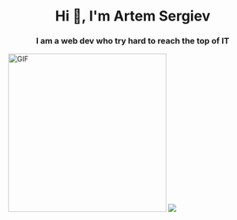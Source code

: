 <h1 align="center">Hi 👋, I'm Artem Sergiev</h1>
<h3 align="center">I am a web dev who try hard to reach the top of IT</h3>
<img alt="GIF" src="https://github.com/developer-guy/developer-guy/raw/master/code.gif?raw=true" height="320" style="max-width: 100%;" data-target="animated-image.originalImage">
<img src="https://camo.githubusercontent.com/915f21213fc1d86fb6d4f2cba4168156957159d05fcbdc846a0eeb0acbf158f4/68747470733a2f2f736b696c6c69636f6e732e6465762f69636f6e733f693d6769742c6769746875622c7673636f64652c76697375616c73747564696f2c68746d6c2c6373732c6a732c72656163742c6e6f64656a732c7068702c63732c646f746e65742c6d7973716c2c706f7374677265732c626173682c6c696e7578" data-canonical-src="https://skillicons.dev/icons?i=git,github,vscode,visualstudio,html,css,js,react,nodejs,php,cs,dotnet,mysql,postgres,bash,linux" style="max-width: 100%;">
